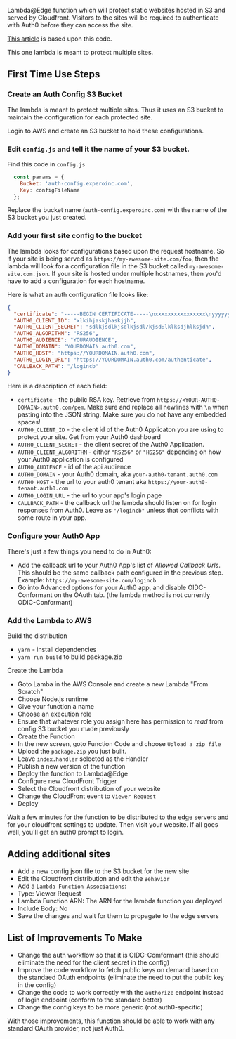 Lambda@Edge function which will protect static websites hosted in S3 and served by Cloudfront.  Visitors to the sites
will be required to authenticate with Auth0 before they can access the site.

[This article](https://www.experoinc.com/post/serverless-authentication) is based upon this code.

This one lambda is meant to protect multiple sites.

## First Time Use Steps

### Create an Auth Config S3 Bucket

The lambda is meant to protect multiple sites.  Thus it uses an S3 bucket to maintain the configuration for each
protected site.

Login to AWS and create an S3 bucket to hold these configurations.

### Edit `config.js` and tell it the name of your S3 bucket.

Find this code in `config.js`

```javascript
  const params = {
    Bucket: 'auth-config.experoinc.com',
    Key: configFileName
  };
```

Replace the bucket name (`auth-config.experoinc.com`) with the name of the S3 bucket you just created.

### Add your first site config to the bucket

The lambda looks for configurations based upon the request hostname.  So if your site is being served as
`https://my-awesome-site.com/foo`, then the lambda will look for a configuration file in the S3 bucket
called `my-awesome-site.com.json`.  If your site is hosted under multiple hostnames, then you'd have to add
a configuration for each hostname.

Here is what an auth configuration file looks like:

```json
{
  "certificate": "-----BEGIN CERTIFICATE-----\nxxxxxxxxxxxxxxxx\nyyyyyyyyyyyyyyy\nxxxxxxxxx\nyyyyyyyyyyyy\nxxxxxxx\nyyyyyy\nxxxxxx\nyyyyyyy\nxxxxxx\nyyyyyy8kTow==\n-----END CERTIFICATE-----",
  "AUTH0_CLIENT_ID": "xlkihjaskjhaskjjh",
  "AUTH0_CLIENT_SECRET": "sdlkjsdlkjsdlkjsdl/kjsd;lklksdjhlksjdh",
  "AUTH0_ALGORITHM": "RS256",
  "AUTH0_AUDIENCE": "YOURAUDIENCE",
  "AUTH0_DOMAIN": "YOURDOMAIN.auth0.com",
  "AUTH0_HOST": "https://YOURDOMAIN.auth0.com",
  "AUTH0_LOGIN_URL": "https://YOURDOMAIN.auth0.com/authenticate",
  "CALLBACK_PATH": "/logincb"
}
```

Here is a description of each field:

* `certificate` - the public RSA key.  Retrieve from `https://<YOUR-AUTH0-DOMAIN>.auth0.com/pem`.  Make sure and replace all newlines with `\n` when pasting into the JSON string.  Make sure you do not have any embedded spaces!
* `AUTH0_CLIENT_ID` - the client id of the Auth0 Applicaton you are using to protect your site.  Get from your Auth0 dashboard
* `AUTH0_CLIENT_SECRET` - the client secret of the Auth0 Application.
* `AUTH0_CLIENT_ALGORITHM` - either `"RS256"` or `"HS256"` depending on how your Auth0 application is configured
* `AUTH0_AUDIENCE` - id of the api audience
* `AUTH0_DOMAIN` - your Auth0 domain, aka `your-auth0-tenant.auth0.com`
* `AUTH0_HOST` - the url to your auth0 tenant aka `https://your-auth0-tenant.auth0.com`
* `AUTH0_LOGIN_URL` - the url to your app's login page
* `CALLBACK_PATH` - the callback url the lambda should listen on for login responses from Auth0.  Leave as `"/logincb"` unless that conflicts with some route in your app.

### Configure your Auth0 App

There's just a few things you need to do in Auth0:

* Add the callback url to your Auth0 App's list of *Allowed Callback Urls*.  This should be the same callback path configured in the previous step.  Example: `https://my-awesome-site.com/logincb`
* Go into Advanced options for your Auth0 app, and disable OIDC-Conformant on the OAuth tab.  (the lambda method is not currently ODIC-Conformant)


### Add the Lambda to AWS

Build the distribution
* `yarn` - install dependencies
* `yarn run build` to build package.zip

Create the Lambda

* Goto Lamba in the AWS Console and create a new Lambda "From Scratch"
* Choose Node.js runtime
* Give your function a name
* Choose an execution role
* Ensure that whatever role you assign here has permission to *read* from config S3 bucket you made previously
* Create the Function
* In the new screen, goto Function Code and choose `Upload a zip file`
* Upload the `package.zip` you just built.
* Leave `index.handler` selected as the Handler
* Publish a new version of the function
* Deploy the function to Lambda@Edge
* Configure new CloudFront Trigger
* Select the Cloudfront distribution of your website
* Change the CloudFront event to `Viewer Request`
* Deploy

Wait a few minutes for the function to be distributed to the edge servers and for your cloudfront settings to update.  Then visit your website.  If all goes well, you'll get an auth0 prompt to login.

## Adding additional sites

* Add a new config json file to the S3 bucket for the new site
* Edit the Cloudfront distribution and edit the `Behavior`
* Add a `Lambda Function Associations`:
* Type: Viewer Request
* Lambda Function ARN: The ARN for the lambda function you deployed
* Include Body: No
* Save the changes and wait for them to propagate to the edge servers


## List of Improvements To Make

* Change the auth workflow so that it is OIDC-Comformant (this should eliminate the need for the client secret in the config)
* Improve the code workflow to fetch public keys on demand based on the standaed OAuth endpoints (eliminate the need to put the public key in the config)
* Change the code to work correctly with the `authorize` endpoint instead of login endpoint (conform to the standard better)
* Change the config keys to be more generic (not auth0-specific)

With those improvements, this function should be able to work with any standard OAuth provider, not just Auth0.

